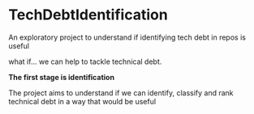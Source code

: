 # TechDebtIdentification
An exploratory project to understand if identifying tech debt in repos is useful

what if... we can help to tackle technical debt.

**The first stage is identification**

The project aims to understand if we can identify, classify and rank technical debt in a way that would be useful
